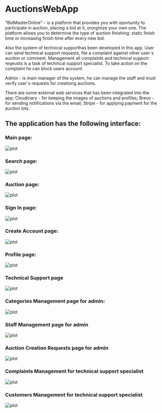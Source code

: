 # AuctionsWebApp

"BidMasterOnline" - is a platform that provides you with oportunity to participate in auction, placing a bid at it, ororginize your own one. The platform allows you to determine the type of auction finishing: static finish time or increasing finish time after every new bid.

Also the system of technical supporthas been developed in this app. User can send technical support requests, file a complaint against other user`s auction or comment. Management all complaints and technical support reqeusts is a task of technical support specialist. To take action on the complaint he can block users account.

Admin - is main manager of the system, he can manage the staff and must verify user`s requests for creationg auctions.

There are some external web services that has been integrated into the app: Cloudinary - for keeping the images of auctions and profiles; Brevo - for sending notifications via the email; Stripe - for applying payment for the auction lots.

## The application has the following interface:

### Main page:
![plot](./reports/UI-screens/auction-creation-requests.png)

### Search page:
![plot](./reports/UI-screens/search.png)

### Auction page:
![plot](./reports/UI-screens/auction.png)

### Sign In page:
![plot](./reports/UI-screens/sign-in.png)

### Create Account page:
![plot](./reports/UI-screens/create-account.png)

### Profile page:
![plot](./reports/UI-screens/profile.png)

### Technical Support page
![plot](./reports/UI-screens/technical-support.png)

### Categories Management page for admin:
![plot](./reports/UI-screens/categories.png)

### Staff Management page for admin
![plot](./reports/UI-screens/staff.png)

### Auction Creation Requests page for admin
![plot](./reports/UI-screens/auction-creation-requests.png)

### Complaints Management for technical support specialist
![plot](./reports/UI-screens/complaints.png)

### Customers Management for technical support specialist
![plot](./reports/UI-screens/customers.png)
